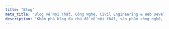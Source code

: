```yaml
---
title: "Blog"
meta_title: "Blog về Nội Thất, Công Nghệ, Civil Engineering & Web Development"
description: "Khám phá blog đa chủ đề về nội thất, sản phẩm công nghệ, kỹ thuật xây dựng (civil engineering), và lập trình web. Nơi chia sẻ xu hướng thiết kế, đánh giá công nghệ mới, kiến thức chuyên sâu cho kỹ sư xây dựng, và mẹo phát triển web hiện đại. Cùng tối ưu hóa cuộc sống và công việc với các ý tưởng sáng tạo và hữu ích."
---
```

